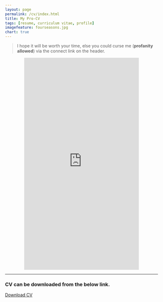 ```yaml
---
layout: page
permalink: /cv/index.html
title: My Pro-CV
tags: [resume, curriculum vitae, profile]
imagefeature: fourseasons.jpg
chart: true
---
```




> I hope it will be worth your time, else you could curse me (**profanity allowed**) via the connect link on the header.

<iframe src="https://docs.google.com/gview?url=https://github.com/sh4nx0r/sh4nx0r.github.io/raw/master/cv.pdf&embedded=true" style="width:75%; height:700px; display:block; margin: 0 auto;" frameborder="0"></iframe>

---

### CV can be downloaded from the below link.

<a href='https://sites.google.com/site/attackalertinc/Home/Shan_CV_Final.pdf?attredirects=0'>Download CV</a>